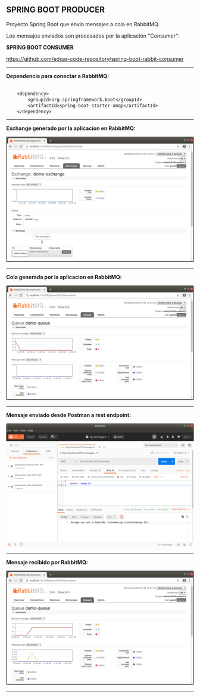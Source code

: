 SPRING BOOT PRODUCER
----------------------------------------------------------------------------------------------------

Proyecto Spring Boot que envia mensajes a cola en RabbitMQ.

Los mensajes enviados son procesados por la aplicación "Consumer":

**SPRING BOOT CONSUMER**

https://github.com/edgar-code-repository/spring-boot-rabbit-consumer

----------------------------------------------------------------------------------------------------

**Dependencia para conectar a RabbitMQ:**

```

	<dependency>
		<groupId>org.springframework.boot</groupId>
		<artifactId>spring-boot-starter-amqp</artifactId>
	</dependency>

```

----------------------------------------------------------------------------------------------------

**Exchange generado por la aplicacion en RabbitMQ:**

![Screenshot Exchange](screenshots/demo-exchange.png)

----------------------------------------------------------------------------------------------------

**Cola generada por la aplicacion en RabbitMQ:**

![Screenshot Queue](screenshots/demo-queue.png)

----------------------------------------------------------------------------------------------------

**Mensaje enviado desde Postman a rest endpoint:**

![Screenshot MessageSent](screenshots/message-sent.png)

----------------------------------------------------------------------------------------------------

**Mensaje recibido por RabbitMQ:**

![Screenshot MessageReceived](screenshots/message-received-by-queue.png)

----------------------------------------------------------------------------------------------------